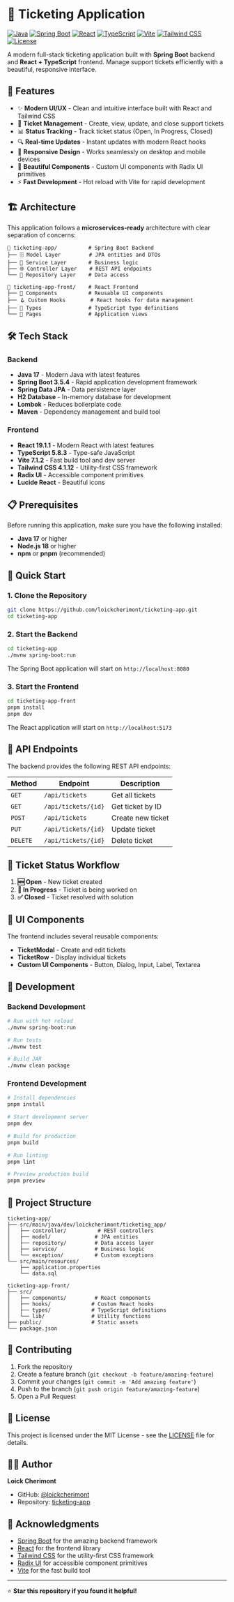 # 🎫 Ticketing Application

[![Java](https://img.shields.io/badge/Java-17-orange.svg)](https://openjdk.java.net/projects/jdk/17/)
[![Spring Boot](https://img.shields.io/badge/Spring%20Boot-3.5.4-brightgreen.svg)](https://spring.io/projects/spring-boot)
[![React](https://img.shields.io/badge/React-19.1.1-blue.svg)](https://reactjs.org/)
[![TypeScript](https://img.shields.io/badge/TypeScript-5.8.3-blue.svg)](https://www.typescriptlang.org/)
[![Vite](https://img.shields.io/badge/Vite-7.1.2-purple.svg)](https://vitejs.dev/)
[![Tailwind CSS](https://img.shields.io/badge/Tailwind%20CSS-4.1.12-38B2AC.svg)](https://tailwindcss.com/)
[![License](https://img.shields.io/badge/License-MIT-yellow.svg)](https://opensource.org/licenses/MIT)

A modern full-stack ticketing application built with **Spring Boot** backend and **React + TypeScript** frontend. Manage support tickets efficiently with a beautiful, responsive interface.

## 🚀 Features

- ✨ **Modern UI/UX** - Clean and intuitive interface built with React and Tailwind CSS
- 🎯 **Ticket Management** - Create, view, update, and close support tickets
- 📊 **Status Tracking** - Track ticket status (Open, In Progress, Closed)
- 🔍 **Real-time Updates** - Instant updates with modern React hooks
- 📱 **Responsive Design** - Works seamlessly on desktop and mobile devices
- 🎨 **Beautiful Components** - Custom UI components with Radix UI primitives
- ⚡ **Fast Development** - Hot reload with Vite for rapid development

## 🏗️ Architecture

This application follows a **microservices-ready** architecture with clear separation of concerns:

```
📁 ticketing-app/          # Spring Boot Backend
├── 🗄️ Model Layer         # JPA entities and DTOs
├── 🔧 Service Layer       # Business logic
├── 🌐 Controller Layer    # REST API endpoints
└── 💾 Repository Layer    # Data access

📁 ticketing-app-front/    # React Frontend
├── 🎨 Components          # Reusable UI components
├── 🪝 Custom Hooks        # React hooks for data management
├── 📝 Types               # TypeScript type definitions
└── 🎯 Pages               # Application views
```

## 🛠️ Tech Stack

### Backend
- **Java 17** - Modern Java with latest features
- **Spring Boot 3.5.4** - Rapid application development framework
- **Spring Data JPA** - Data persistence layer
- **H2 Database** - In-memory database for development
- **Lombok** - Reduces boilerplate code
- **Maven** - Dependency management and build tool

### Frontend
- **React 19.1.1** - Modern React with latest features
- **TypeScript 5.8.3** - Type-safe JavaScript
- **Vite 7.1.2** - Fast build tool and dev server
- **Tailwind CSS 4.1.12** - Utility-first CSS framework
- **Radix UI** - Accessible component primitives
- **Lucide React** - Beautiful icons

## 📋 Prerequisites

Before running this application, make sure you have the following installed:

- **Java 17** or higher
- **Node.js 18** or higher
- **npm** or **pnpm** (recommended)

## 🚀 Quick Start

### 1. Clone the Repository

```bash
git clone https://github.com/loickcherimont/ticketing-app.git
cd ticketing-app
```

### 2. Start the Backend

```bash
cd ticketing-app
./mvnw spring-boot:run
```

The Spring Boot application will start on `http://localhost:8080`

### 3. Start the Frontend

```bash
cd ticketing-app-front
pnpm install
pnpm dev
```

The React application will start on `http://localhost:5173`

## 📖 API Endpoints

The backend provides the following REST API endpoints:

| Method | Endpoint | Description |
|--------|----------|-------------|
| `GET` | `/api/tickets` | Get all tickets |
| `GET` | `/api/tickets/{id}` | Get ticket by ID |
| `POST` | `/api/tickets` | Create new ticket |
| `PUT` | `/api/tickets/{id}` | Update ticket |
| `DELETE` | `/api/tickets/{id}` | Delete ticket |

## 🎯 Ticket Status Workflow

1. **🆕 Open** - New ticket created
2. **🔄 In Progress** - Ticket is being worked on
3. **✅ Closed** - Ticket resolved with solution

## 🎨 UI Components

The frontend includes several reusable components:

- **TicketModal** - Create and edit tickets
- **TicketRow** - Display individual tickets
- **Custom UI Components** - Button, Dialog, Input, Label, Textarea

## 🔧 Development

### Backend Development

```bash
# Run with hot reload
./mvnw spring-boot:run

# Run tests
./mvnw test

# Build JAR
./mvnw clean package
```

### Frontend Development

```bash
# Install dependencies
pnpm install

# Start development server
pnpm dev

# Build for production
pnpm build

# Run linting
pnpm lint

# Preview production build
pnpm preview
```

## 📁 Project Structure

```
ticketing-app/
├── src/main/java/dev/loickcherimont/ticketing_app/
│   ├── controller/          # REST controllers
│   ├── model/              # JPA entities
│   ├── repository/         # Data access layer
│   ├── service/            # Business logic
│   └── exception/          # Custom exceptions
└── src/main/resources/
    ├── application.properties
    └── data.sql

ticketing-app-front/
├── src/
│   ├── components/         # React components
│   ├── hooks/             # Custom React hooks
│   ├── types/             # TypeScript definitions
│   └── lib/               # Utility functions
├── public/                # Static assets
└── package.json
```

## 🤝 Contributing

1. Fork the repository
2. Create a feature branch (`git checkout -b feature/amazing-feature`)
3. Commit your changes (`git commit -m 'Add amazing feature'`)
4. Push to the branch (`git push origin feature/amazing-feature`)
5. Open a Pull Request

## 📝 License

This project is licensed under the MIT License - see the [LICENSE](LICENSE) file for details.

## 👨‍💻 Author

**Loick Cherimont**

- GitHub: [@loickcherimont](https://github.com/loickcherimont)
- Repository: [ticketing-app](https://github.com/loickcherimont/ticketing-app)

## 🙏 Acknowledgments

- [Spring Boot](https://spring.io/projects/spring-boot) for the amazing backend framework
- [React](https://reactjs.org/) for the frontend library
- [Tailwind CSS](https://tailwindcss.com/) for the utility-first CSS framework
- [Radix UI](https://www.radix-ui.com/) for accessible component primitives
- [Vite](https://vitejs.dev/) for the fast build tool

---

⭐ **Star this repository if you found it helpful!**